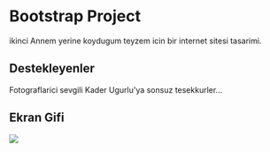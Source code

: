 <h1>Bootstrap Project</h1>

ikinci Annem yerine koydugum teyzem icin bir internet sitesi tasarimi.

<h2>Destekleyenler</h2>

Fotograflarici sevgili Kader Ugurlu'ya sonsuz tesekkurler...

<h2>Ekran Gifi</h2>

![](recelin-annesi.gif)